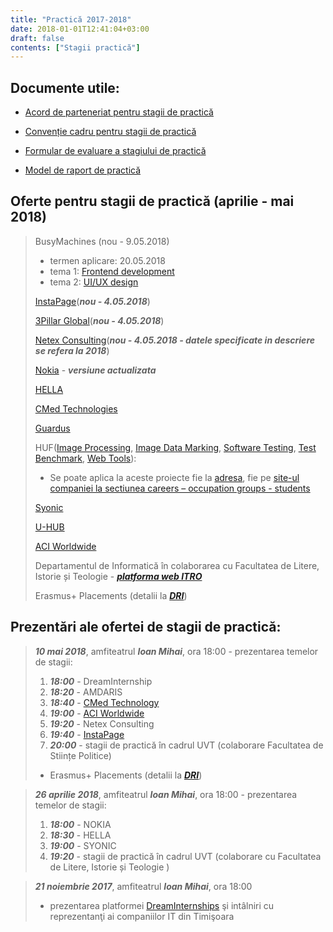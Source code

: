```yaml
---
title: "Practică 2017-2018"
date: 2018-01-01T12:41:04+03:00
draft: false
contents: ["Stagii practică"]
---
```

## Documente utile:
- [Acord de parteneriat pentru stagii de practică](https://drive.google.com/open?id=1N127upI6fHo_IT_bS7d22aVtt4m6p0f5)

- [Convenție cadru pentru stagii de practică](https://drive.google.com/open?id=1wXFRKun7LGQva-LOvnnVdmre-kzGx17a)

- [Formular de evaluare a stagiului de practică](https://drive.google.com/open?id=1nybV4xEjyqSxOFD76_8PF3K0GYyJJUEA)

- [Model de raport de practică](https://drive.google.com/open?id=1tfs-3QHZnCBEjLwODYdrnj8plB0NhjdD)

## Oferte pentru stagii de practică  (aprilie - mai 2018)
> BusyMachines (nou - 9.05.2018)
>
> - termen aplicare: 20.05.2018
> - tema 1: [Frontend development](https://www.google.com/url?q=https%3A%2F%2Fwww.busymachines.com%2Fcareers%2Fpaid-web-development-internship-busymachines%2F&sa=D&sntz=1&usg=AOvVaw2U5I9sJhxife7ltA7nrjxJ)
> - tema 2: [UI/UX design](https://www.google.com/url?q=https%3A%2F%2Fwww.busymachines.com%2Fcareers%2Fpaid-ui-ux-design-internship%2F&sa=D&sntz=1&usg=AOvVaw13flAT3mbd6yVbqVcu_cq7)
>
> [InstaPage](https://drive.google.com/open?id=13-DngZVKcEdNb_FubeWcpvjEJ-LPKOrs)(***nou - 4.05.2018***)
>
> [3Pillar Global](https://drive.google.com/open?id=1_QTRJbt7P1DaG8Ahkf6jcNQtD868qv-T)(***nou - 4.05.2018***)
>
> [Netex Consulting](https://drive.google.com/open?id=0ByEqJQoEFAH-ODgyVk9kamVEbEk)(***nou - 4.05.2018 - datele specificate in descriere se refera la 2018***)
>
> [Nokia](https://drive.google.com/open?id=1ySNk59aD-RmgPfFO8Rj09wI1EjnBj21h) - ***versiune actualizata***
>
> [HELLA](https://drive.google.com/open?id=1jL-bke6aeL40N-3f47glDvWuVC7KG3nK)
>
> [CMed Technologies](https://drive.google.com/open?id=1FucwAuvU_TXDi94UhApHQTcnOi0egSsx)
>
> [Guardus](https://drive.google.com/open?id=1aZb2892DihwvXnu6toVlJXvp8E0C-j0n)
>
> HUF([Image Processing](https://drive.google.com/open?id=1uhn6Vm426ngnRGM7qWvfe-0qY6Lk9jrz), [Image Data Marking](https://drive.google.com/open?id=1QVOxNK7q7LJRGZOAa6A-MJLNMw9NEZ11), [Software Testing](https://drive.google.com/open?id=1DYbtUtKggkWC0O006PYceMhDY1rGQt46), [Test Benchmark](https://drive.google.com/open?id=11y5z07g0tLqqcDrAlrkAJyiyTPq0x33j), [Web Tools](https://drive.google.com/open?id=1d_L24yuwuGe-BJFq2ujGlUaSRSCUv86j)):
> - Se poate aplica la aceste proiecte fie la [adresa](resurse.umane@huf-group.com), fie pe [site-ul companiei la sectiunea careers – occupation groups -  students](https://www.huf-group.com/11/menue/career/occupation-groups/students/)
>
> [Syonic](https://drive.google.com/open?id=1z5N524Ul_DAYzx-iFIqypg4LsKjtQWjE)
>
> [U-HUB](https://www.google.com/url?q=https%3A%2F%2Fu-hub.ro%2Fmentorprogram%2F&sa=D&sntz=1&usg=AOvVaw1t8znc2m4zAQH0g75yPpkz)
>
> [ACI Worldwide](https://drive.google.com/open?id=11hJVnwOAyDn039numeVu0cwgJ9Xrh4Zx)
>
> Departamentul de Informatică în colaborarea cu Facultatea de Litere, Istorie și Teologie - [***platforma web ITRO***](https://drive.google.com/file/d/1_yKhR8mupQAAD7P_0_bB-C8tGrzJP1qj/view?usp=sharing)
>
> Erasmus+ Placements (detalii la [***DRI***](https://www.google.com/url?q=https%3A%2F%2Fri.uvt.ro%2Finformatii-generale-3%2F&sa=D&sntz=1&usg=AOvVaw0fB9Ei-Ro6JMtpcXTCBcVF))

## Prezentări ale ofertei de stagii de practică:
> ***10 mai 2018***, amfiteatrul ***Ioan Mihai***, ora 18:00 - prezentarea temelor de stagii:
> 1. ***18:00*** - DreamInternship
> 2. ***18:20*** - AMDARIS
> 3. ***18:40*** - [CMed Technology](https://drive.google.com/open?id=1FucwAuvU_TXDi94UhApHQTcnOi0egSsx)
> 4. ***19:00*** - [ACI Worldwide](https://drive.google.com/open?id=11hJVnwOAyDn039numeVu0cwgJ9Xrh4Zx)
> 5. ***19:20*** - Netex Consulting
> 6. ***19:40*** - [InstaPage](https://drive.google.com/open?id=13-DngZVKcEdNb_FubeWcpvjEJ-LPKOrs)
> 7. ***20:00*** - stagii de practică în cadrul UVT (colaborare Facultatea de Stiințe Politice)
> - Erasmus+ Placements (detalii la [***DRI***](https://www.google.com/url?q=https%3A%2F%2Fri.uvt.ro%2Finformatii-generale-3%2F&sa=D&sntz=1&usg=AOvVaw0fB9Ei-Ro6JMtpcXTCBcVF))

> ***26 aprilie 2018***, amfiteatrul ***Ioan Mihai***, ora 18:00  - prezentarea temelor de stagii:
> 1. ***18:00***  - NOKIA
> 2. ***18:30***  - HELLA
> 3. ***19:00***  - SYONIC
> 4. ***19:20*** - stagii de practică în cadrul UVT (colaborare cu Facultatea de Litere, Istorie și Teologie )


> ***21 noiembrie 2017***, amfiteatrul ***Ioan Mihai***, ora 18:00
> - prezentarea platformei [DreamInternships](https://dreaminternship.ro/) şi intâlniri cu reprezentanţi ai companiilor IT din Timişoara
